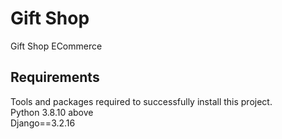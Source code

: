 # Gift Shop
Gift Shop ECommerce

## Requirements
Tools and packages required to successfully install this project.\
Python 3.8.10 above\
Django==3.2.16
